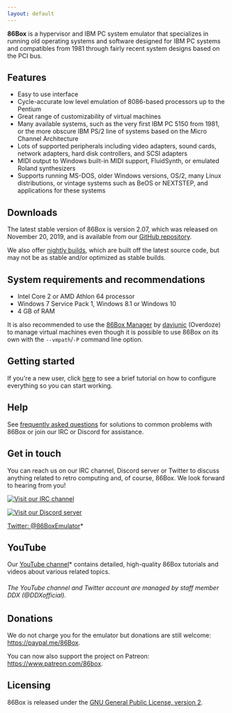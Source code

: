 ```yaml
---
layout: default
---
```


**86Box** is a hypervisor and IBM PC system emulator that specializes in running old operating systems and software designed for IBM PC systems and compatibles from 1981 through fairly recent system designs based on the PCI bus.

Features
--------
* Easy to use interface
* Cycle-accurate low level emulation of 8086-based processors up to the Pentium
* Great range of customizability of virtual machines
* Many available systems, such as the very first IBM PC 5150 from 1981, or the more obscure IBM PS/2 line of systems based on the Micro Channel Architecture
* Lots of supported peripherals including video adapters, sound cards, network adapters, hard disk controllers, and SCSI adapters
* MIDI output to Windows built-in MIDI support, FluidSynth, or emulated Roland synthesizers
* Supports running MS-DOS, older Windows versions, OS/2, many Linux distributions, or vintage systems such as BeOS or NEXTSTEP, and applications for these systems

Downloads
---------
The latest stable version of 86Box is version 2.07, which was released on November 20, 2019, and is available from our [GitHub repository](https://github.com/86Box/86Box/releases/tag/v2.07).

We also offer [nightly builds](https://github.com/86Box/86Box#nightly-builds), which are built off the latest source code, but may not be as stable and/or optimized as stable builds.

System requirements and recommendations
---------------------------------------
* Intel Core 2 or AMD Athlon 64 processor
* Windows 7 Service Pack 1, Windows 8.1 or Windows 10
* 4 GB of RAM

It is also recommended to use the [86Box Manager](https://github.com/86Box/86BoxManager) by [daviunic](https://github.com/daviunic) (Overdoze) to manage virtual machines even though it is possible to use 86Box on its own with the `--vmpath`/`-P` command line option.

Getting started
---------------
If you're a new user, click [here](gettingstarted) to see a brief tutorial on how to configure everything so you can start working.

Help
----
See [frequently asked questions](faq) for solutions to common problems with 86Box or join our IRC or Discord for assistance.

Get in touch
------------
You can reach us on our IRC channel, Discord server or Twitter to discuss anything related to retro computing and, of course, 86Box. We look forward to hearing from you!

[![Visit our IRC channel](https://kiwiirc.com/buttons/irc.ringoflightning.net/softhistory.png)](https://kiwiirc.com/client/irc.ringoflightning.net/?nick=github?#softhistory)

[![Visit our Discord server](https://discordapp.com/api/guilds/262614059009048590/embed.png)](https://discord.gg/v5fCgFw)

[Twitter: @86BoxEmulator](https://twitter.com/86BoxEmulator)*

YouTube
-------
Our [YouTube channel](https://youtube.com/channel/UChBnf0oliV7Holdk6ILze_w)* contains detailed, high-quality 86Box tutorials and videos about various related topics.
###### The YouTube channel and Twitter account are managed by staff member DDX (@DDXofficial).

Donations
---------
We do not charge you for the emulator but donations are still welcome:
https://paypal.me/86Box.

You can now also support the project on Patreon:
https://www.patreon.com/86box.

Licensing
---------
86Box is released under the [GNU General Public License, version 2](https://www.gnu.org/licenses/old-licenses/gpl-2.0.html).
